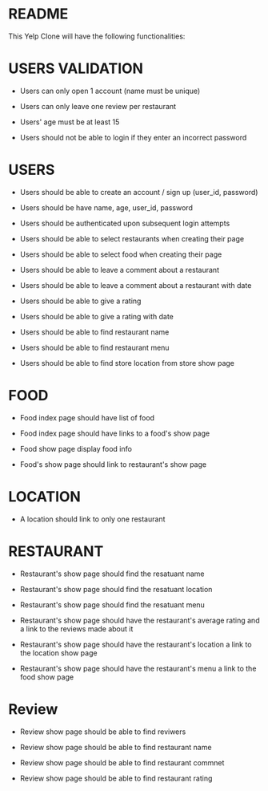 # README

This Yelp Clone will have the following functionalities: 

# USERS VALIDATION
- Users can only open 1 account (name must be unique)

- Users can only leave one review per restaurant

- Users' age must be at least 15

- Users should not be able to login if they enter an incorrect password

# USERS
- Users should be able to create an account / sign up (user_id, password)

- Users should be have name, age, user_id, password

- Users should be authenticated upon subsequent login attempts

- Users should be able to select restaurants when creating their page

- Users should be able to select food when creating their page

- Users should be able to leave a comment about a restaurant 

- Users should be able to leave a comment about a restaurant with date

- Users should be able to give a rating

- Users should be able to give a rating with date

- Users should be able to find restaurant name

- Users should be able to find restaurant menu

- Users should be able to find store location from store show page


# FOOD
- Food index page should have list of food

- Food index page should have links to a food's show page

- Food show page display food info

- Food's show page should link to restaurant's show page

# LOCATION
- A location should link to only one restaurant

# RESTAURANT
- Restaurant's show page should find the resatuant  name

- Restaurant's show page should find the resatuant  location

- Restaurant's show page should find the resatuant  menu

- Restaurant's show page should have the restaurant's average rating and a link to the reviews made about it

- Restaurant's show page should have the restaurant's location a link to the location show page

- Restaurant's show page should have the restaurant's menu a link to the food show page

# Review
- Review show page should be able to find reviwers

- Review show page should be able to find restaurant name

- Review show page should be able to find restaurant commnet

- Review show page should be able to find restaurant rating

